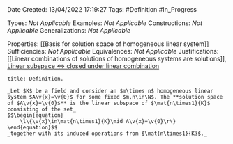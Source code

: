 <br />
<br />

Date Created: 13/04/2022 17:19:27
Tags: #Definition #In_Progress

Types: _Not Applicable_
Examples: _Not Applicable_
Constructions: _Not Applicable_
Generalizations: _Not Applicable_

Properties: [[Basis for solution space of homogeneous linear system]]
Sufficiencies: _Not Applicable_
Equivalences: _Not Applicable_
Justifications: [[Linear combinations of solutions of homogeneous systems are solutions]], [Linear subspace $\Leftrightarrow$ closed under linear combination](Linear%20subspace%20iff%20closed%20under%20linear%20combination.md)

``` ad-Definition
title: Definition.

_Let $K$ be a field and consider an $m\times n$ homogeneous linear system $A\v{x}=\v{0}$ for some fixed $m,n\in\N$. The **solution space of $A\v{x}=\v{0}$** is the linear subspace of $\mat{n\times1}{K}$ consisting of the set_
$$\begin{equation}
    \l\{\v{x}\in\mat{n\times1}{K}\mid A\v{x}=\v{0}\r\}
\end{equation}$$
_together with its induced operations from $\mat{n\times1}{K}$._

```
